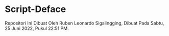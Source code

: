 # Script-Deface
Repositori Ini Dibuat Oleh Ruben Leonardo Sigalingging, Dibuat Pada Sabtu, 25 Juni 2022, Pukul 22:51 PM.
